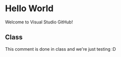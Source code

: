 # Hello World
Welcome to Visual Studio GitHub!

## Class
This comment is done in class and we're just testing :D